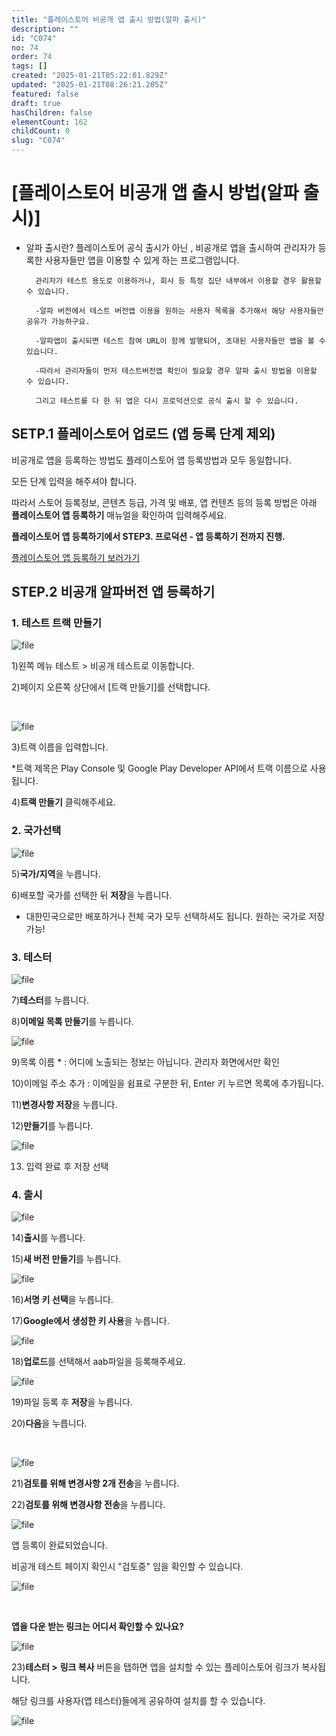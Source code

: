 ```yaml
---
title: "플레이스토어 비공개 앱 출시 방법(알파 출시)"
description: ""
id: "C074"
no: 74
order: 74
tags: []
created: "2025-01-21T05:22:01.829Z"
updated: "2025-01-21T08:26:21.205Z"
featured: false
draft: true
hasChildren: false
elementCount: 162
childCount: 0
slug: "C074"
---
```


# [플레이스토어 비공개 앱 출시 방법(알파 출시)]



- 알파 출시란?
        플레이스토어 공식 출시가 아닌 , 비공개로 앱을 출시하여 관리자가 등록한 사용자들만 앱을 이용할 수 있게 하는 프로그램입니다.

        관리자가 테스트 용도로 이용하거나, 회사 등 특정 집단 내부에서 이용할 경우 활용할 수 있습니다.

        -알파 버전에서 테스트 버전앱 이용을 원하는 사용자 목록을 추가해서 해당 사용자들만 공유가 가능하구요.

        -알파앱이 출시되면 테스트 참여 URL이 함께 발행되어, 초대된 사용자들만 앱을 볼 수 있습니다.

        -따라서 관리자들이 먼저 테스트버전앱 확인이 필요할 경우 알파 출시 방법을 이용할 수 있습니다.

        그리고 테스트를 다 한 뒤 앱은 다시 프로덕션으로 공식 출시 할 수 있습니다.



## SETP.1 플레이스토어 업로드 (앱 등록 단계 제외)



비공개로 앱을 등록하는 방법도 플레이스토어 앱 등록방법과 모두 동일합니다.

모든 단계 입력을 해주셔야 합니다.

따라서 스토어 등록정보, 콘텐츠 등급, 가격 및 배포, 앱 컨텐츠 등의 등록 방법은 아래 **플레이스토어 앱 등록하기** 매뉴얼을 확인하여 입력해주세요.

**플레이스토어 앱 등록하기에서  STEP3. 프로덕션 - 앱 등록하기 전까지 진행.**

[플레이스토어 앱 등록하기 보러가기](https://box.eureka.codes/home/C051)



## STEP.2 비공개 알파버전 앱 등록하기



### 1. 테스트 트랙 만들기



![file](/images/3e38e528166d6c0c0f56bb8fb34b082c.jpg)

1)왼쪽 메뉴  테스트 > 비공개 테스트로 이동합니다.

2)페이지 오른쪽 상단에서 [트랙 만들기]를 선택합니다.

**​**

![file](/images/9d21c713e48f6fac25bc92051bdda10a.jpg)

3)트랙 이름을 입력합니다. 

*트랙 제목은 Play Console 및 Google Play Developer API에서 트랙 이름으로 사용됩니다.

4)**트랙 만들기** 클릭해주세요.



### 2. 국가선택



![file](/images/1b427c3e557002b1514abc77afeedea8.jpg)

5)**국가/지역**을 누릅니다.

6)배포할 국가를 선택한 뒤 **저장**을 누릅니다.

* 대한민국으로만 배포하거나 전체 국가 모두 선택하셔도 됩니다. 원하는 국가로 저장 가능!



### 3. 테스터 



![file](/images/7fe5787da2cc38ddee4cd97a14c26e75.jpg)

7)**테스터**를 누릅니다.

8)**이메일 목록 만들기**를 누릅니다. 



![file](/images/8cd1eca15f79892b33989ff07280e23c.jpg)

9)목록 이름 * : 어디에 노출되는 정보는 아닙니다. 관리자 화면에서만 확인 

10)이메일 주소 추가 : 이메일을 쉼표로 구분한 뒤, Enter 키 누르면 목록에 추가됩니다.

11)**변경사항 저장**을 누릅니다.

12)**만들기**를 누릅니다.



![file](/images/57e7512aac5061a67413974eaef5bcf8.jpg)

13) 입력 완료 후 저장 선택



### 4. 출시



![file](/images/3039c4ee5f02c08672770b8956f773c2.jpg)

14)**출시**를 누릅니다.

15)**새 버전 만들기**를 누릅니다.



![file](/images/63fff8c061e8229ba63e0e615d4937e1.jpg)

16)**서명 키 선택**을 누릅니다.

17)**Google에서 생성한 키 사용**을 누릅니다.



![file](/images/83341af910d81e1ea2148664ca1526a4.jpg)

​18)**업로드**를 선택해서 aab파일을 등록해주세요.



![file](/images/96b9d20b9451f102725d552507b4532f.jpg)

19)파일 등록 후 **저장**을 누릅니다.

20)**다음**을 누릅니다.

​

![file](/images/cac633da4dd0ae8c793488f9875ca52c.jpg)

21)**검토를 위해 변경사항 2개 전송**을 누릅니다.

22)**검토를 위해 변경사항 전송**을 누릅니다.



![file](/images/b273bc10afa835c080d842526c39d88e.jpg)

앱 등록이 완료되었습니다.

비공개 테스트 페이지 확인시 "검토중" 임을 확인할 수 있습니다. 



![file](/images/77167f6e8199b46da24259a3d7419299.jpg)

​

**앱을 다운 받는 링크는 어디서 확인할 수 있나요?**

![file](/images/051fceb6c0de50e87bc4db1555c25053.jpg)

23)**테스터 >** **링크 복사** 버튼을 탭하면 앱을 설치할 수 있는 플레이스토어 링크가 복사됩니다.

해당 링크를 사용자(앱 테스터)들에게 공유하여 설치를 할 수 있습니다. 



![file](/images/c975187341b51c4c9a00d684d124c077.jpg)

















**​**
